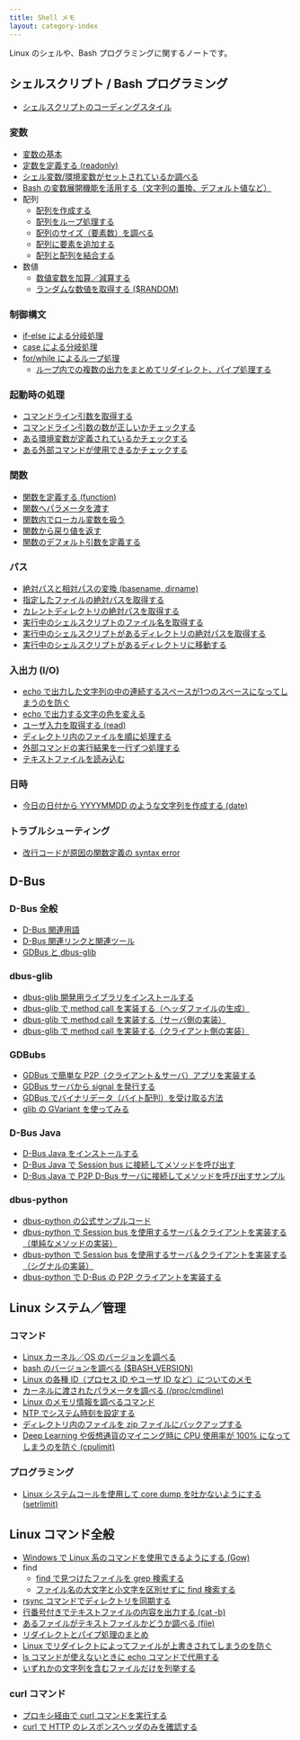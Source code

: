 ```yaml
---
title: Shell メモ
layout: category-index
---
```


Linux のシェルや、Bash プログラミングに関するノートです。

シェルスクリプト / Bash プログラミング
----

* [シェルスクリプトのコーディングスタイル](basic/coding-style.html)

### 変数
* [変数の基本](var/basic.html)
* [定数を定義する (readonly)](var/read-only.html)
* [シェル変数/環境変数がセットされているか調べる](var/check-if-var-is-set.html)
* [Bash の変数展開機能を活用する（文字列の置換、デフォルト値など）](var/expansion.html)
* 配列
    * [配列を作成する](var/create-array.html)
    * [配列をループ処理する](var/loop-array.html)
    * [配列のサイズ（要素数）を調べる](var/array-size.html)
    * [配列に要素を追加する](var/add-elem-to-array.html)
    * [配列と配列を結合する](var/concat-arrays.html)
* 数値
    * [数値変数を加算／減算する](var/add-and-sub.html)
    * [ランダムな数値を取得する ($RANDOM)](number/random.html)

### 制御構文
* [if-else による分岐処理](syntax/if.html)
* [case による分岐処理](syntax/case.html)
* [for/while によるループ処理](syntax/for.html)
    * [ループ内での複数の出力をまとめてリダイレクト、パイプ処理する](syntax/loop-output.html)

### 起動時の処理
* [コマンドライン引数を取得する](startup/command-line-params.html)
* [コマンドライン引数の数が正しいかチェックする](startup/check-param-count.html)
* [ある環境変数が定義されているかチェックする](startup/check-env.html)
* [ある外部コマンドが使用できるかチェックする](startup/check-external-command.html)

### 関数
* [関数を定義する (function)](syntax/function.html)
* [関数へパラメータを渡す](syntax/pass-params-to-function.html)
* [関数内でローカル変数を扱う](syntax/local-var-in-function.html)
* [関数から戻り値を返す](syntax/return-value-from-function.html)
* [関数のデフォルト引数を定義する](syntax/default-params.html)

### パス
* [絶対パスと相対パスの変換 (basename, dirname)](path/absolute-path-to-relative-path.html)
* [指定したファイルの絶対パスを取得する](path/absolute-path-of-file.html)
* [カレントディレクトリの絶対パスを取得する](path/absolute-path-of-current-dir.html)
* [実行中のシェルスクリプトのファイル名を取得する](path/path-of-script.html)
* [実行中のシェルスクリプトがあるディレクトリの絶対パスを取得する](path/absolute-path-of-script-dir.html)
* [実行中のシェルスクリプトがあるディレクトリに移動する](path/move-to-script-dir.html)

### 入出力 (I/O)
* [echo で出力した文字列の中の連続するスペースが1つのスペースになってしまうのを防ぐ](io/echo-spaces.html)
* [echo で出力する文字の色を変える](io/echo-color.html)
* [ユーザ入力を取得する (read)](io/user-input.html)
* [ディレクトリ内のファイルを順に処理する](io/loop-files.html)
* [外部コマンドの実行結果を一行ずつ処理する](io/external-command.html)
* [テキストファイルを読み込む](io/read-file.html)

### 日時
* [今日の日付から YYYYMMDD のような文字列を作成する (date)](time/date-string.html)

### トラブルシューティング
* [改行コードが原因の関数定義の syntax error](trouble/function-syntax-error.html)


D-Bus
----

### D-Bus 全般
* [D-Bus 関連用語](dbus/words.html)
* [D-Bus 関連リンクと関連ツール](dbus/links.html)
* [GDBus と dbus-glib](dbus/gdbus-and-dbus-glib.html)

### dbus-glib
* [dbus-glib 開発用ライブラリをインストールする](dbus/dbus-glib-1.html)
* [dbus-glib で method call を実装する（ヘッダファイルの生成）](dbus/dbus-glib-2.html)
* [dbus-glib で method call を実装する（サーバ側の実装）](dbus/dbus-glib-3.html)
* [dbus-glib で method call を実装する（クライアント側の実装）](dbus/dbus-glib-4.html)

### GDBubs
* [GDBus で簡単な P2P（クライアント＆サーバ）アプリを実装する](dbus/gdbus.html)
* [GDBus サーバから signal を発行する](dbus/gdbus-emit-signal.html)
* [GDBus でバイナリデータ（バイト配列）を受け取る方法](dbus/gdbus-receive-binary.html)
* [glib の GVariant を使ってみる](dbus/gvariant.html)

### D-Bus Java
* [D-Bus Java をインストールする](dbus/dbus-java-install.html)
* [D-Bus Java で Session bus に接続してメソッドを呼び出す](dbus/dbus-java-session-bus.html)
* [D-Bus Java で P2P D-Bus サーバに接続してメソッドを呼び出すサンプル](dbus/dbus-java-p2p-client.html)

### dbus-python
* [dbus-python の公式サンプルコード](dbus/dbus-python/sample.html)
* [dbus-python で Session bus を使用するサーバ＆クライアントを実装する（単純なメソッドの実装）](dbus/dbus-python/server-and-client-1.html)
* [dbus-python で Session bus を使用するサーバ＆クライアントを実装する（シグナルの実装）](dbus/dbus-python/server-and-client-2.html)
* [dbus-python で D-Bus の P2P クライアントを実装する](dbus/dbus-python/p2p-client.html)


Linux システム／管理
----
### コマンド
* [Linux カーネル／OS のバージョンを調べる](linux-version.html)
* [bash のバージョンを調べる ($BASH_VERSION)](bash-version.html)
* [Linux の各種 ID（プロセス ID やユーザ ID など）についてのメモ](linux-ids.html)
* [カーネルに渡されたパラメータを調べる (/proc/cmdline)](kernel-params.html)
* [Linux のメモリ情報を調べるコマンド](memory.html)
* [NTP でシステム時刻を設定する](settings/ntp.html)
* [ディレクトリ内のファイルを zip ファイルにバックアップする](manage/backup.html)
* [Deep Learning や仮想通貨のマイニング時に CPU 使用率が 100% になってしまうのを防ぐ (cpulimit)](manage/cpulimit.html)

### プログラミング
* [Linux システムコールを使用して core dump を吐かないようにする (setrlimit)](manage/setrlimit.html)


Linux コマンド全般　
----
* [Windows で Linux 系のコマンドを使用できるようにする (Gow)](basic/gow.html)
* find
    * [find で見つけたファイルを grep 検索する](basic/find-and-grep.html)
    * [ファイル名の大文字と小文字を区別せずに find 検索する](basic/find-iname.html)
* [rsync コマンドでディレクトリを同期する](basic/rsync.html)
* [行番号付きでテキストファイルの内容を出力する (cat -b)](basic/cat-with-line-number.html)
* [あるファイルがテキストファイルかどうか調べる (file)](basic/check-if-text-file.html)
* [リダイレクトとパイプ処理のまとめ](basic/redirect-and-pipe.html)
* [Linux でリダイレクトによってファイルが上書きされてしまうのを防ぐ](basic/avoid-overridden-by-redirect.html)
* [ls コマンドが使えないときに echo コマンドで代用する](basic/echo-instead-of-ls.html)
* [いずれかの文字列を含むファイルだけを列挙する](basic/ls-with-pattern-matching.html)

### curl コマンド
* [プロキシ経由で curl コマンドを実行する](tool/curl-via-proxy.html)
* [curl で HTTP のレスポンスヘッダのみを確認する](tool/curl-response-header.html)

